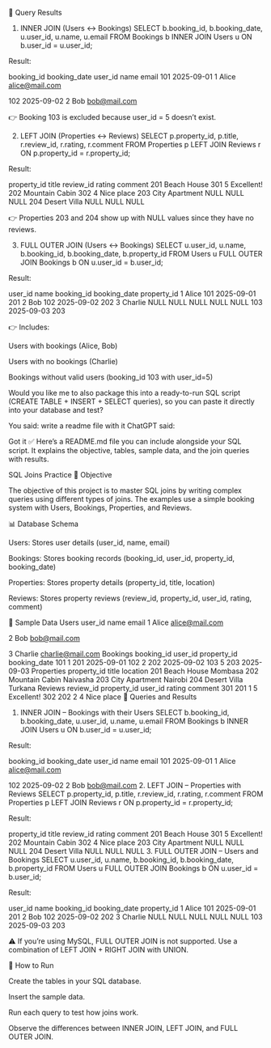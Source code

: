 🔎 Query Results
1. INNER JOIN (Users ↔ Bookings)
SELECT b.booking_id, b.booking_date, u.user_id, u.name, u.email
FROM Bookings b
INNER JOIN Users u ON b.user_id = u.user_id;


Result:

booking_id	booking_date	user_id	name	email
101	2025-09-01	1	Alice	alice@mail.com

102	2025-09-02	2	Bob	bob@mail.com

👉 Booking 103 is excluded because user_id = 5 doesn’t exist.

2. LEFT JOIN (Properties ↔ Reviews)
SELECT p.property_id, p.title, r.review_id, r.rating, r.comment
FROM Properties p
LEFT JOIN Reviews r ON p.property_id = r.property_id;


Result:

property_id	title	review_id	rating	comment
201	Beach House	301	5	Excellent!
202	Mountain Cabin	302	4	Nice place
203	City Apartment	NULL	NULL	NULL
204	Desert Villa	NULL	NULL	NULL

👉 Properties 203 and 204 show up with NULL values since they have no reviews.

3. FULL OUTER JOIN (Users ↔ Bookings)
SELECT u.user_id, u.name, b.booking_id, b.booking_date, b.property_id
FROM Users u
FULL OUTER JOIN Bookings b ON u.user_id = b.user_id;


Result:

user_id	name	booking_id	booking_date	property_id
1	Alice	101	2025-09-01	201
2	Bob	102	2025-09-02	202
3	Charlie	NULL	NULL	NULL
NULL	NULL	103	2025-09-03	203

👉 Includes:

Users with bookings (Alice, Bob)

Users with no bookings (Charlie)

Bookings without valid users (booking_id 103 with user_id=5)

Would you like me to also package this into a ready-to-run SQL script (CREATE TABLE + INSERT + SELECT queries), so you can paste it directly into your database and test?

You said:
write a readme file with it
ChatGPT said:

Got it ✅ Here’s a README.md file you can include alongside your SQL script. It explains the objective, tables, sample data, and the join queries with results.

SQL Joins Practice
📌 Objective

The objective of this project is to master SQL joins by writing complex queries using different types of joins. The examples use a simple booking system with Users, Bookings, Properties, and Reviews.

📊 Database Schema

Users: Stores user details (user_id, name, email)

Bookings: Stores booking records (booking_id, user_id, property_id, booking_date)

Properties: Stores property details (property_id, title, location)

Reviews: Stores property reviews (review_id, property_id, user_id, rating, comment)

📝 Sample Data
Users
user_id	name	email
1	Alice	alice@mail.com

2	Bob	bob@mail.com

3	Charlie	charlie@mail.com
Bookings
booking_id	user_id	property_id	booking_date
101	1	201	2025-09-01
102	2	202	2025-09-02
103	5	203	2025-09-03
Properties
property_id	title	location
201	Beach House	Mombasa
202	Mountain Cabin	Naivasha
203	City Apartment	Nairobi
204	Desert Villa	Turkana
Reviews
review_id	property_id	user_id	rating	comment
301	201	1	5	Excellent!
302	202	2	4	Nice place
🔎 Queries and Results
1. INNER JOIN – Bookings with their Users
SELECT b.booking_id, b.booking_date, u.user_id, u.name, u.email
FROM Bookings b
INNER JOIN Users u ON b.user_id = u.user_id;


Result:

booking_id	booking_date	user_id	name	email
101	2025-09-01	1	Alice	alice@mail.com

102	2025-09-02	2	Bob	bob@mail.com
2. LEFT JOIN – Properties with Reviews
SELECT p.property_id, p.title, r.review_id, r.rating, r.comment
FROM Properties p
LEFT JOIN Reviews r ON p.property_id = r.property_id;


Result:

property_id	title	review_id	rating	comment
201	Beach House	301	5	Excellent!
202	Mountain Cabin	302	4	Nice place
203	City Apartment	NULL	NULL	NULL
204	Desert Villa	NULL	NULL	NULL
3. FULL OUTER JOIN – Users and Bookings
SELECT u.user_id, u.name, b.booking_id, b.booking_date, b.property_id
FROM Users u
FULL OUTER JOIN Bookings b ON u.user_id = b.user_id;


Result:

user_id	name	booking_id	booking_date	property_id
1	Alice	101	2025-09-01	201
2	Bob	102	2025-09-02	202
3	Charlie	NULL	NULL	NULL
NULL	NULL	103	2025-09-03	203

⚠️ If you’re using MySQL, FULL OUTER JOIN is not supported. Use a combination of LEFT JOIN + RIGHT JOIN with UNION.

🚀 How to Run

Create the tables in your SQL database.

Insert the sample data.

Run each query to test how joins work.

Observe the differences between INNER JOIN, LEFT JOIN, and FULL OUTER JOIN.
